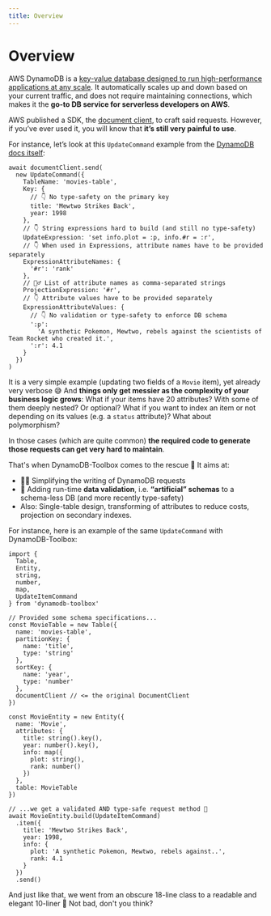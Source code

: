 ```yaml
---
title: Overview
---
```


# Overview

AWS DynamoDB is a [key-value database designed to run high-performance applications at any scale](https://aws.amazon.com/dynamodb). It automatically scales up and down based on your current traffic, and does not require maintaining connections, which makes it the **go-to DB service for serverless developers on AWS**.

AWS published a SDK, the [document client](https://docs.aws.amazon.com/sdk-for-javascript/v3/developer-guide/dynamodb-example-dynamodb-utilities.html), to craft said requests. However, if you’ve ever used it, you will know that **it’s still very painful to use**.

For instance, let’s look at this `UpdateCommand` example from the [DynamoDB docs itself](https://docs.aws.amazon.com/amazondynamodb/latest/developerguide/GettingStarted.UpdateItem.html):

```tsx
await documentClient.send(
  new UpdateCommand({
    TableName: 'movies-table',
    Key: {
      // 👇 No type-safety on the primary key
      title: 'Mewtwo Strikes Back',
      year: 1998
    },
    // 👇 String expressions hard to build (and still no type-safety)
    UpdateExpression: 'set info.plot = :p, info.#r = :r',
    // 👇 When used in Expressions, attribute names have to be provided separately
    ExpressionAttributeNames: {
      '#r': 'rank'
    },
    // 🤦‍♂️ List of attribute names as comma-separated strings
    ProjectionExpression: '#r',
    // 👇 Attribute values have to be provided separately
    ExpressionAttributeValues: {
      // 👇 No validation or type-safety to enforce DB schema
      ':p':
        'A synthetic Pokemon, Mewtwo, rebels against the scientists of Team Rocket who created it.',
      ':r': 4.1
    }
  })
)
```

It is a very simple example (updating two fields of a `Movie` item), yet already very verbose 😅 And **things only get messier as the complexity of your business logic grows**: What if your items have 20 attributes? With some of them deeply nested? Or optional? What if you want to index an item or not depending on its values (e.g. a `status` attribute)? What about polymorphism?

In those cases (which are quite common) **the required code to generate those requests can get very hard to maintain**.

That's when DynamoDB-Toolbox comes to the rescue 💪 It aims at:

- 🏋️‍♀️ Simplifying the writing of DynamoDB requests
- 📐 Adding run-time **data validation**, i.e. **“artificial” schemas** to a schema-less DB (and more recently type-safety)
- Also: Single-table design, transforming of attributes to reduce costs, projection on secondary indexes.

For instance, here is an example of the same `UpdateCommand` with DynamoDB-Toolbox:

```tsx
import {
  Table,
  Entity,
  string,
  number,
  map,
  UpdateItemCommand
} from 'dynamodb-toolbox'

// Provided some schema specifications...
const MovieTable = new Table({
  name: 'movies-table',
  partitionKey: {
    name: 'title',
    type: 'string'
  },
  sortKey: {
    name: 'year',
    type: 'number'
  },
  documentClient // <= the original DocumentClient
})

const MovieEntity = new Entity({
  name: 'Movie',
  attributes: {
    title: string().key(),
    year: number().key(),
    info: map({
      plot: string(),
      rank: number()
    })
  },
  table: MovieTable
})

// ...we get a validated AND type-safe request method 🙌
await MovieEntity.build(UpdateItemCommand)
  .item({
    title: 'Mewtwo Strikes Back',
    year: 1998,
    info: {
      plot: 'A synthetic Pokemon, Mewtwo, rebels against..',
      rank: 4.1
    }
  })
  .send()
```

And just like that, we went from an obscure 18-line class to a readable and elegant 10-liner 🤩 Not bad, don't you think?
